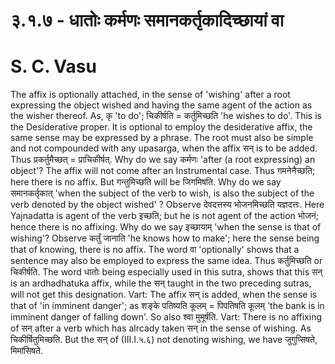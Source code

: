 
# ३.१.७ - धातोः कर्मणः समानकर्तृकादिच्छायां वा 

# S. C. Vasu

The affix is optionally attached, in the sense of 'wishing' after a root expressing the object wished and having the same agent of the action as the wisher thereof.
As, कृ 'to do'; चिकीर्षति = कर्तुमिच्छति 'he wishes to do'. This is the Desiderative proper. It is optional to employ the desiderative affix, the same sense may be expressed by a phrase. The root must also be simple and not compounded with any upasarga, when the affix सन् is to be added. Thus प्रकर्तुमैच्छत् = प्राचिकीर्षत्.
Why do we say कर्मणः 'after (a root expressing) an object'? The affix will not come after an Instrumental case. Thus गमनेनैच्छति; here there is no affix. But गन्तुमिच्छति will be जिगमिषति.
Why do we say समानकर्तृकात् 'when the subject of the verb to wish, is also the subject of the verb denoted by the object wished' ? Observe देवदत्तस्य भोजनमिच्छति यज्ञदत्तः. Here Yajnadatta is agent of the verb इच्छति; but he is not agent of the action भोजनं; hence there is no affixing.
Why do we say इच्छायाम् 'when the sense is that of wishing'? Observe कर्तुं जानाति 'he knows how to make'; here the sense being that of knowing, there is no affix.
The word वा 'optionally' shows that a sentence may also be employed to express the same idea. Thus कर्तुमिच्छति or चिकीर्षति.
The word धातोः being especially used in this sutra, shows that this सन् is an ardhadhatuka affix, while the सन् taught in the two preceding sutras, will not get this designation.
Vart: The affix सन् is added, when the sense is that of 'in imminent danger'; as शङ्के पतिष्यति कूलम् = पिपतिषति कूलम् 'the bank is in imminent danger of falling down'. So also श्वा मुमूर्षति.
Vart: There is no affixing of सन् after a verb which has alrcady taken सन् in the sense of wishing. As चिकीर्षितुमिच्छति. But the सन् of (III.I.५.६) not denoting wishing, we have जुगुप्सिषते, मिमांसिषते.